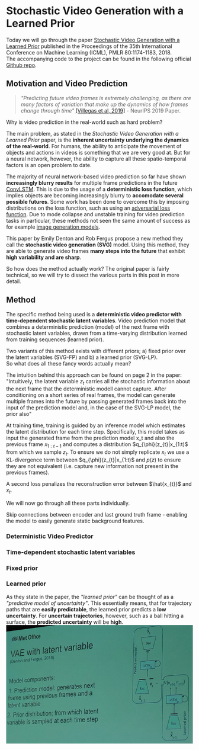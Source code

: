 # Stochastic Video Generation with a Learned Prior

Today we will go through the paper [Stochastic Video Generation with a Learned Prior](https://arxiv.org/pdf/1802.07687.pdf) published in the Proceedings of the 35th International Conference on Machine Learning (ICML), PMLR 80:1174-1183, 2018.  
The accompanying code to the project can be found in the following official [Github repo](https://github.com/edenton/svg).  

## Motivation and Video Prediction
> *"Predicting future video frames is extremely challenging, as there are many factors of variation that make up the dynamics of how frames change through time"*  [[Villegas et al, 2019]](https://arxiv.org/abs/1911.01655) - NeurIPS 2019 Paper.  

Why is video prediction in the real-world such as hard problem?  

The main problem, as stated in the *Stochastic Video Generation with a Learned Prior* paper, is the **inherent uncertainty underlying the dynamics of the real-world**. For humans, the ability to anticipate the movement of objects and actions in videos is something that we are very good at. But for a neural network, however, the ability to capture all these spatio-temporal factors is an open problem to date.  

The majority of neural network-based video prediction so far have shown **increasingly blurry results** for multiple frame predictions in the future [ConvLSTM](https://papers.nips.cc/paper/5955-convolutional-lstm-network-a-machine-learning-approach-for-precipitation-nowcasting.pdf). This is due to the usage of a **deterministic loss function**, which implies objects are becoming increasingly blurry to **accomodate several possible futures**.  Some work has been done to overcome this by imposing distributions on the loss function, such as using an [adversarial loss function](https://arxiv.org/abs/1406.2661). Due to mode collapse and unstable training for video prediction tasks in particular, these methods not seen the same amount of success as for example [image generation models](https://arxiv.org/abs/1710.10196).  

This paper by Emily Denton and Rob Fergus propose a new method they call the **stochastic video generation (SVG)** model. Using this method, they are able to generate video frames **many steps into the future** that exhibit **high variability and are sharp**.

So how does the method actually work? The original paper is fairly technical, so we will try to dissect the various parts in this post in more detail.  

## Method
The specific method being used is a **deterministic video predictor with time-dependent stochastic latent variables**. 
Video prediction model that combines a deterministic prediction (model) of the next frame with stochastic latent variables, drawn from a time-varying distribution learned from training sequences (learned prior).

Two variants of this method exists with different priors; a) fixed prior over the latent variables (SVG-FP) and b) a learned prior (SVG-LP).   
So what does all these fancy words actually mean? 

The intuition behind this approach can be found on page 2 in the paper: "Intuitively, the latent variable $z_{t}$ carries all the stochastic information about the next frame that the deterministic modell cannot capture. After conditioning on a short series of real frames, the model can generate multiple frames into the future by passing generated frames back into the input of the prediction model and, in the case of the SVG-LP model, the prior also"

At training time, training is guided by an inference model which estimates the latent distribution for each time step. Specifically, this model takes as input the generated frame from the prediction model x_t and also the previous frame $x_{1:t-1}$ and computes a distribution $q_{\phi}(z_{t}|x_{1:t)$ from which we sample $z_{t}$.
To ensure we do not simply replicate $x_{t}$ we use a KL-divergence term between $q_{\phi}(z_{t}|x_{1:t)$ and $p(z)$ to ensure they are not equivalent (i.e. capture new information not present in the previous frames).  

A second loss penalizes the reconstruction error between $\hat{x_{t}}$ and $x_{t}$.

We will now go through all these parts individually.

Skip connections between encoder and last ground truth frame - enabling the model to easily generate static background features.
### Deterministic Video Predictor

### Time-dependent stochastic latent variables

### Fixed prior

### Learned prior
As they state in the paper, the *"learned prior"* can be thought of as a *"predictive model of uncertainty"*. This essentially means, that for trajectory paths that are **easily predictable**, the learned prior predicts a **low uncertainty**. For **uncertain trajectories**, however, such as a ball hitting a surface, the **predicted uncertainty** will be **high**. 
![](/images/vae/vae_AMS.png)  

